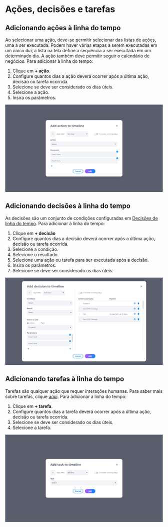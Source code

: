 # Ações, decisões e tarefas

## Adicionando ações à linha do tempo
Ao selecionar uma ação, deve-se permitir selecionar das listas de ações, uma a ser executada. Podem haver várias etapas a serem executadas em um único dia, a lista na tela define a sequência a ser executada em um determinado dia. A ação também deve permitir seguir o calendário de negócios. Para adicionar à linha do tempo:
1. Clique em **+ ação**.
2. Configure quantos dias a ação deverá ocorrer após a última ação, decisão ou tarefa ocorrida.
3. Selecione se deve ser considerado os dias úteis.
4. Selecione a ação.
5. Insira os parâmetros.

![image](../img/crm/Timeline-Additem-Action.jpg)

## Adicionando decisões à linha do tempo
As decisões são um conjunto de condições configuradas em [Decisões de linha do tempo](11.2.md). Para adicionar à linha do tempo:
1. Clique em **+ decisão**
2. Configure quantos dias a decisão deverá ocorrer após a última ação, decisão ou tarefa ocorrida.
3. Selecione a condição.
4. Selecione o resultado.
5. Selecione uma ação ou tarefa para ser executada após a decisão.
6. Insira os parâmetros.
7. Selecione se deve ser considerado os dias úteis.

![image](../img/crm/Timeline-Additem-Decision.jpg)

## Adicionando tarefas à linha do tempo
Tarefas são qualquer ação que requer interações humanas. Para saber mais sobre tarefas, clique [aqui](3/../../3/3.md). Para adicionar à linha do tempo:
1. Clique em **+ tarefa**.
2. Configure quantos dias a tarefa deverá ocorrer após a última ação, decisão ou tarefa ocorrida.
3. Selecione se deve ser considerado os dias úteis.
4. Selecione a tarefa.

![image](../img/crm/Timeline-Additem-Task.jpg)

